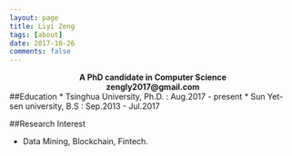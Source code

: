 ```yaml
---
layout: page
title: Liyi Zeng
tags: [about]
date: 2017-10-26
comments: false
---
```

<center><b>A PhD candidate in Computer Science</b></center>
<center><b>zengly2017@gmail.com</b></center> 
##Education
* Tsinghua University, Ph.D. :  Aug.2017 - present
* Sun Yet-sen university, B.S : Sep.2013 - Jul.2017

##Research Interest
* Data Mining, Blockchain, Fintech. 


